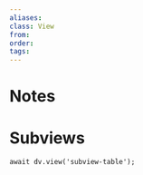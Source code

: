 ```yaml
---
aliases:
class: View
from:
order:
tags:
---
```

# Notes

# Subviews

```dataviewjs
await dv.view('subview-table');
```
